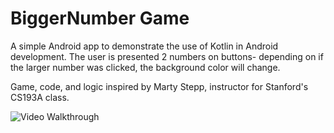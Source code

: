 # BiggerNumber Game

A simple Android app to demonstrate the use of Kotlin in Android development. The user is presented 2 numbers on buttons- depending on if the larger number was clicked, the background color will change.

Game, code, and logic inspired by Marty Stepp, instructor for Stanford's CS193A class.


<img src='https://imgflip.com/gif/6uinvl' title='Video Walkthrough' width='' alt='Video Walkthrough' />